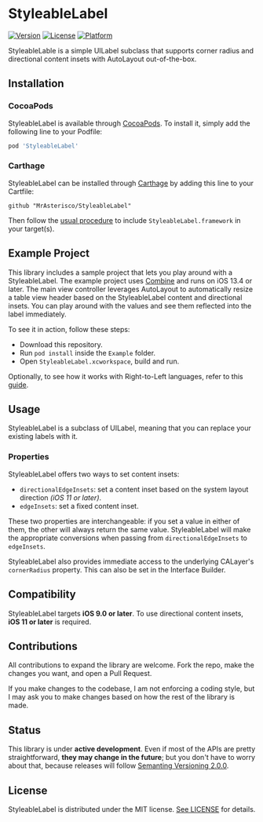 # StyleableLabel

[![Version](https://img.shields.io/cocoapods/v/StyleableLabel.svg?style=flat)](https://cocoapods.org/pods/StyleableLabel)
[![License](https://img.shields.io/cocoapods/l/StyleableLabel.svg?style=flat)](https://cocoapods.org/pods/StyleableLabel)
[![Platform](https://img.shields.io/cocoapods/p/StyleableLabel.svg?style=flat)](https://cocoapods.org/pods/StyleableLabel)

StyleableLable is a simple UILabel subclass that supports corner radius and directional content insets with AutoLayout out-of-the-box.

## Installation

### CocoaPods

StyleableLabel is available through [CocoaPods](https://cocoapods.org). To install
it, simply add the following line to your Podfile:

```ruby
pod 'StyleableLabel'
```

### Carthage
StyleableLabel can be installed through [Carthage](https://github.com/Carthage/Carthage) by adding this line to your Cartfile:

```
github "MrAsterisco/StyleableLabel"
```
Then follow the [usual procedure](https://github.com/Carthage/Carthage#if-youre-building-for-ios-tvos-or-watchos) to include `StyleableLabel.framework` in your target(s).

## Example Project
This library includes a sample project that lets you play around with a StyleableLabel. The example project uses [Combine](https://developer.apple.com/documentation/combine) and runs on iOS 13.4 or later. The main view controller leverages AutoLayout to automatically resize a table view header based on the StyleableLabel content and directional insets. You can play around with the values and see them reflected into the label immediately.

To see it in action, follow these steps:

- Download this repository.
- Run `pod install` inside the `Example` folder.
- Open `StyleableLabel.xcworkspace`, build and run.

Optionally, to see how it works with Right-to-Left languages, refer to this [guide](https://developer.apple.com/library/archive/documentation/MacOSX/Conceptual/BPInternational/TestingYourInternationalApp/TestingYourInternationalApp.html). 

## Usage
StyleableLabel is a subclass of UILabel, meaning that you can replace your existing labels with it.

### Properties
StyleableLabel offers two ways to set content insets:

- `directionalEdgeInsets`: set a content inset based on the system layout direction *(iOS 11 or later)*.
- `edgeInsets`: set a fixed content inset.

These two properties are interchangeable: if you set a value in either of them, the other will always return the same value. StyleableLabel will make the appropriate conversions when passing from `directionalEdgeInsets` to `edgeInsets`.

StyleableLabel also provides immediate access to the underlying CALayer's `cornerRadius` property. This can also be set in the Interface Builder.

## Compatibility
StyleableLabel targets **iOS 9.0 or later**. To use directional content insets, **iOS 11 or later** is required.

## Contributions
All contributions to expand the library are welcome. Fork the repo, make the changes you want, and open a Pull Request.

If you make changes to the codebase, I am not enforcing a coding style, but I may ask you to make changes based on how the rest of the library is made.

## Status
This library is under **active development**. Even if most of the APIs are pretty straightforward, **they may change in the future**; but you don't have to worry about that, because releases will follow [Semanting Versioning 2.0.0](https://semver.org).

## License
StyleableLabel is distributed under the MIT license. [See LICENSE](https://github.com/MrAsterisco/StyleableLabel/blob/master/LICENSE) for details.
